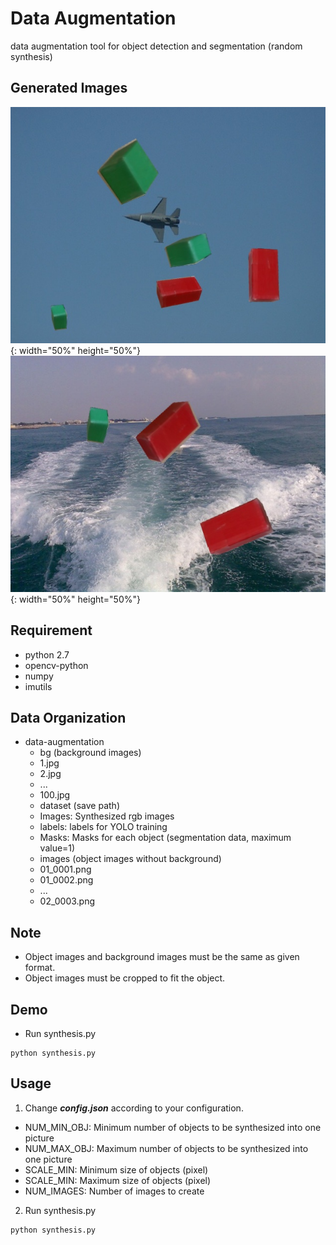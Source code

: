 # Data Augmentation
data augmentation tool for object detection and segmentation (random synthesis)

## Generated Images
![Generated images](./examples/000025.jpg){: width="50%" height="50%"} ![Generated images](./examples/000045.jpg){: width="50%" height="50%"}

## Requirement
* python 2.7
* opencv-python
* numpy
* imutils

## Data Organization
* data-augmentation
  * bg (background images)
   * 1.jpg
   * 2.jpg
   * ...
   * 100.jpg
  * dataset (save path)
   * Images: Synthesized rgb images
   * labels: labels for YOLO training
   * Masks: Masks for each object (segmentation data, maximum value=1)
  * images (object images without background)
   * 01_0001.png
   * 01_0002.png
   * ...
   * 02_0003.png

## Note
* Object images and background images must be the same as given format.
* Object images must be cropped to fit the object.

## Demo
* Run synthesis.py

```
python synthesis.py
```

## Usage
1. Change ***config.json*** according to your configuration.
 * NUM_MIN_OBJ: Minimum number of objects to be synthesized into one picture
 * NUM_MAX_OBJ: Maximum number of objects to be synthesized into one picture
 * SCALE_MIN: Minimum size of objects (pixel)
 * SCALE_MIN: Maximum size of objects (pixel)
 * NUM_IMAGES: Number of images to create
2. Run synthesis.py

```
python synthesis.py
```
